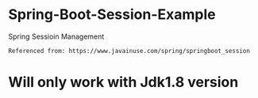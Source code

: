 # Spring-Boot-Session-Example
 Spring Sessioin Management

```
Referenced from: https://www.javainuse.com/spring/springboot_session
```

# Will only work with Jdk1.8 version #
